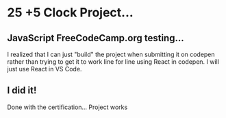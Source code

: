 # 25 +5 Clock Project...

## JavaScript FreeCodeCamp.org testing...

I realized that I can just "build" the project when submitting it on codepen
rather than trying to get it to work line for line using React in codepen.
I will just use React in VS Code.

## I did it!

Done with the certification... Project works
